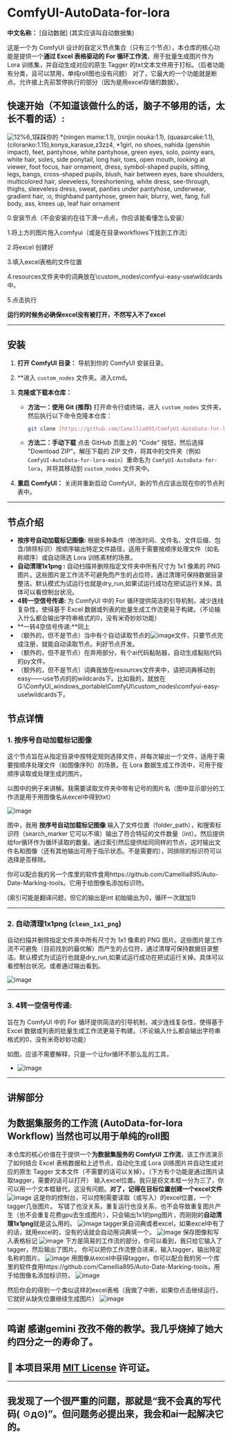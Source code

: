 # ComfyUI-AutoData-for-lora

**中文名称：** [自动数据] (其实应该叫自动数据集) 

这是一个为 ComfyUI 设计的自定义节点集合（只有三个节点），本仓库的核心功能是提供一个**通过 Excel 表格驱动的 For 循环工作流**，用于批量生成图片作为 Lora 训练集，并自动生成对应的原生 Tagger 的txt文本文件用于打标。（后者功能有分类，且可以禁用，单纯roll图也没有问题）
对了，它最大的一个功能就是断点。允许接上先前暂停执行的部分（因为是用excel存储的数据）。

## 快速开始（不知道该做什么的话，脑子不够用的话，太长不看的话）:

![12%6_1](https://github.com/user-attachments/assets/2bdcf993-c292-4b08-8392-35f2bce56d1f)踩踩你的
*(ningen mame:1.1), (ninjin nouka:1.1), (quasarcake:1.1), (ciloranko:1.15),konya_karasue,z3zz4,
*1girl, no shoes, nahida (genshin impact), feet, pantyhose, white pantyhose, green eyes, solo, pointy ears, white hair, soles, side ponytail, long hair, toes, open mouth, looking at viewer, foot focus, hair ornament, dress, symbol-shaped pupils, sitting, legs, bangs, cross-shaped pupils, blush, hair between eyes, bare shoulders, multicolored hair, sleeveless, foreshortening, white dress, see-through, thighs, sleeveless dress, sweat, panties under pantyhose, underwear, gradient hair, :o, thighband pantyhose, green hair, blurry, wet, fang, full body, ass, knees up, leaf hair ornament

0.安装节点（不会安装的在往下滑一点点，你应该能看懂怎么安装）

1.将上方的图片拖入comfyui（或是在目录workflows下找到工作流）

2.将excel 创建好

3.填入excel表格的文件位置

4.resources文件夹中的词典放在\custom_nodes\comfyui-easy-use\wildcards中。

5.点击执行

**运行的时候务必确保excel没有被打开，不然写入不了excel**

---

## 安装

1. **打开 ComfyUI 目录：** 导航到你的 ComfyUI 安装目录。

2. **进入 `custom_nodes` 文件夹。进入cmd。

3. **克隆或下载本仓库：**

   * **方法一：使用 Git (推荐)**
     打开命令行或终端，进入 `custom_nodes` 文件夹，然后执行以下命令克隆本仓库：

     ```bash
     git clone [https://github.com/Camellia895/ComfyUI-AutoData-for-lora.git](https://github.com/Camellia895/ComfyUI-AutoData-for-lora.git)
     ```

   * **方法二：手动下载**
     点击 GitHub 页面上的 "Code" 按钮，然后选择 "Download ZIP"。解压下载的 ZIP 文件，将其中的文件夹（例如 `ComfyUI-AutoData-for-lora-main`）重命名为 `ComfyUI-AutoData-for-lora`，并将其移动到 `custom_nodes` 文件夹中。

4. **重启 ComfyUI：** 关闭并重新启动 ComfyUI，新的节点应该出现在你的节点列表中。

---

## 节点介绍

* **按序号自动加载标记图像:** 根据多种条件（修改时间、文件名、文件后缀、包含/排除标识）按顺序输出特定文件路径，适用于需要按顺序处理文件（如名称顺序）或自动筛选 Lora 训练素材的场景。
* **自动清理1x1png :** 自动扫描并删除指定文件夹中所有尺寸为 1x1 像素的 PNG 图片。这些图片是工作流不可避免而产生的占位符，通过清理可保持数据目录整洁。默认模式为试运行也就是dry_run,如果试运行成功在把试运行关掉。具体可以看控制台状况。
* **4转一空信号传递:** 为 ComfyUI 中的 For 循环提供简洁的引导机制，减少连线复杂性，使得基于 Excel 数据或列表的批量生成工作流更易于构建。（不论输入什么都会输出字符串格式的0，没有米奇妙妙功能）
* **一转4空信号传递:**同上
* （额外的，但不是节点）当中有个自动读取节点的![image](https://github.com/user-attachments/assets/aa8dda99-74c5-4bd4-936d-4c0f32ee3623)文件，只要节点完成注册，就能自动读取节点。利好节点开发。
* （额外的，但不是节点）在弃用部分，有个ai代码黏贴器，自动生成黏贴代码的py文件。
* （额外的，但不是节点）词典我放在resources文件夹中，请把词典移动到easy——use节点的的wildcards下。比如我的，就放在G:\ComfyUI_windows_portable\ComfyUI\custom_nodes\comfyui-easy-use\wildcards下。



## 节点详情

### 1. 按序号自动加载标记图像

这个节点旨在从指定目录中按特定规则选择文件，并每次输出一个文件，适用于需要按顺序处理文件（如图像序列）的场景。在 Lora 数据生成工作流中，可用于按顺序读取或处理生成的图片。

以图中的例子来讲解。我需要读取文件夹中带有记号的图片名（图中显示部分的工作流是用于用图像名从excel中得到txt）

![image](https://github.com/user-attachments/assets/6495c265-030b-43d2-963e-4d1178c959fa)


图中，我用 **按序号自动加载标记图像** 输入了文件位置（folder_path），和搜索标识符（search_marker 它可以不填）输出了符合特征的文件数量（int）。然后提供给for循环作为循环读取的数量。通过索引然后提供给同同样的节点，这时输出文件名和图像（还有其他输出可用于指示状态。不是需要的），同排除的标识符可以选择是否移除。

你可以配合我的另一个库里的软件食用https://github.com/Camellia895/Auto-Date-Marking-tools。它用于给图像名添加标识符。

(索引可能是翻译问题，但它的输出是int 初始输出为0，循环一次就加1)

---

### 2. 自动清理1x1png (`clean_1x1_png`)

自动扫描并删除指定文件夹中所有尺寸为 1x1 像素的 PNG 图片。这些图片是工作流不可避免（目前找到的最优解）而产生的占位符，通过清理可保持数据目录整洁。默认模式为试运行也就是dry_run,如果试运行成功在把试运行关掉。具体可以看控制台状况。或者通过输出看到。

![image](https://github.com/user-attachments/assets/c04be277-eb7c-4a4f-90df-88137d771c5f)


---

### 3. 4转一空信号传递: 

旨在为 ComfyUI 中的 For 循环提供简洁的引导机制，减少连线复杂性，使得基于 Excel 数据或列表的批量生成工作流更易于构建。（不论输入什么都会输出字符串格式的0，没有米奇妙妙功能）

如图，应该不需要解释，只是一个让for循环不那么乱的工具，

* ![image](https://github.com/user-attachments/assets/3a4229cf-fe4d-4884-bdb0-4485139b3181)

---

## 讲解部分 
## 为数据集服务的工作流 (AutoData-for-lora Workflow) 当然也可以用于单纯的roll图 
本仓库的核心价值在于提供一个**为数据集服务的 ComfyUI 工作流**，该工作流演示了如何结合 Excel 表格数据和上述节点，自动化生成 Lora 训练图片并自动生成对应的原生 Tagger 文本文件（不需要的话可以关掉）。（下方有个功能是通过图片读取tagger，需要的话可以打开）
输入excel位置。我只是将文本框一分为三了，你可以用一个文本框替代，这没有问题。**对了，记得在目标位置创建一个excel文件**
![image](https://github.com/user-attachments/assets/7c3fd999-2155-4c91-b63e-810e2ad1cae5)
这是你的控制台，可以控制需要读取（或写入）的excel位置，一个tagger几张图片。
写错了也没关系，重复运行也没关系，也不会导致重复图片产生（也不会重复花费gpu去生成图片），只会输出1x1的png图片，而刚刚的**自动清理1x1png**就是这么用的。
![image](https://github.com/user-attachments/assets/3f610217-ac54-4089-9bfb-22a64346be08)
tagger来自词典或者excel，如果excel中有了的话，就用excel的，没有的话就会自动用词典填一个。
![image](https://github.com/user-attachments/assets/dcbbbe3b-06f2-4226-bd10-6d16a02cbb9e)
保存图像和写入表格标记
![image](https://github.com/user-attachments/assets/99eabd9b-d530-4b1d-9964-85f1b31bf339)
下方是简易的工作流的部分，你可以看到，我只给它输入了tagger，然后输出了图片。 你可以把你工作流整合进来，输入tagger，输出特定名称的图片。
![image](https://github.com/user-attachments/assets/009f4adc-7041-4f09-ac62-f204c59e6822)
用图像从excel中获得tagger。你可以配合我的另一个库里的软件食用https://github.com/Camellia895/Auto-Date-Marking-tools，用于给图像名添加标识符。
![image](https://github.com/user-attachments/assets/c7c2067c-7051-45d4-91e6-302431e20cf7)

然后你会的得到一个类似这样的excel表格（我做了中断，如果你点击继续运行，它就好从缺失位置继续生成图片）
![image](https://github.com/user-attachments/assets/d5ae9a1e-84d3-4b03-b9bf-0f43f01654d7)

---

## 鸣谢  感谢gemini 孜孜不倦的教学。我几乎烧掉了她大约四分之一的寿命了。


## 📝 本项目采用 [MIT License](https://opensource.org/licenses/MIT) 许可证。

---
## 我发现了一个很严重的问题，那就是“我不会真的写代码( ☉д⊙)”。但问题务必提出来，我会和ai一起解决它的。
